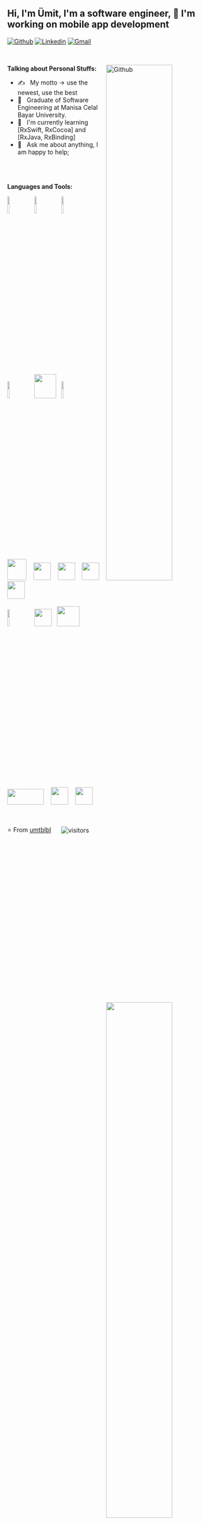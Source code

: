 ## Hi, I'm Ümit, I'm a software engineer, 🚀 I'm working on mobile app development

<!-- Your badges
You can use the website to generate badges: https://shields.io/
-->

[![Github](https://img.shields.io/badge/-Github-000?style=flat&logo=Github&logoColor=white)](https://github.com/umtblbl)
[![Linkedin](https://img.shields.io/badge/-LinkedIn-blue?style=flat&logo=Linkedin&logoColor=white)](https://www.linkedin.com/in/umtblbl/)
[![Gmail](https://img.shields.io/badge/-Gmail-c14438?style=flat&logo=Gmail&logoColor=white)](mailto:r.umit.blbl@gmail.com)

&nbsp;

<a href="https://github.com/umtblbl">
    <img width="55%" align="right" alt="Github" src="https://raw.githubusercontent.com/onimur/.github/master/.resources/git-header.svg" />
</a>

**Talking about Personal Stuffs:**
- ✍️ &nbsp; My motto -> use the newest, use the best
- 💼 &nbsp; Graduate of Software Engineering at Manisa Celal Bayar University.
- 🌱  &nbsp; I'm currently learning [RxSwift, RxCocoa] and [RxJava, RxBinding]
- 💬  &nbsp; Ask me about anything, I am happy to help;

&nbsp;
<br>
<br>
<a href="https://github.com/umtblbl">
    <img width="55%" align="right" src="https://github-readme-stats.vercel.app/api?username=umtblbl&show_icons=true&hide_border=true" />
</a>

**Languages and Tools:** 

<p>
  <div>
  	<img width="10%" src="https://www.vectorlogo.zone/logos/android/android-ar21.svg">
  	&nbsp;
  	<img width="10%" src="https://www.vectorlogo.zone/logos/kotlinlang/kotlinlang-ar21.svg">
  	&nbsp;
  	<img width="10%" src="https://www.vectorlogo.zone/logos/java/java-ar21.svg">
  </div>
  <br>
  <div>
  	<img width="10%" src="https://www.vectorlogo.zone/logos/swift/swift-ar21.svg">
  	&nbsp;
  	<img src="https://raw.githubusercontent.com/ReactiveX/RxSwift/main/assets/Rx_Logo_M.png" width="50" height="55">
  	&nbsp;
  	<img width="10%" src="https://www.vectorlogo.zone/logos/firebase/firebase-ar21.svg">
  </div>   
  <br>
  <div>
  	<img src="https://2.bp.blogspot.com/-tzm1twY_ENM/XlCRuI0ZkRI/AAAAAAAAOso/BmNOUANXWxwc5vwslNw3WpjrDlgs9PuwQCLcBGAsYHQ/s1600/pasted%2Bimage%2B0.png" width="44" height="48">
  	&nbsp;&nbsp;
  	<img src="https://upload.wikimedia.org/wikipedia/commons/1/1e/Xcode_Icon.png" width="40" height="40">
  	&nbsp;&nbsp;
  	<img src="https://resources.jetbrains.com/storage/products/appcode/img/meta/appcode_logo_300x300.png" width="40" height="40">		
  	&nbsp;&nbsp;
  	<img src="https://w7.pngwing.com/pngs/393/139/png-transparent-intellij-idea-integrated-development-environment-computer-software-source-code-scala-idea-miscellaneous-blue-angle.png" width="40" height="40">  	
  	&nbsp;&nbsp;
  	<img src="https://visualstudio.microsoft.com/wp-content/uploads/2019/02/VSWinIcon_100x.png" width="40" height="40">
  </div>
  <br>
 <div>
  	<img width="10%" src="https://www.vectorlogo.zone/logos/dotnet/dotnet-ar21.svg">
  	&nbsp;
  	<img src="https://seeklogo.com/images/C/c-sharp-c-logo-02F17714BA-seeklogo.com.png" width="40" height="40">
  	&nbsp;
  	<img src="https://cdn.iconscout.com/icon/free/png-512/c-programming-569564.png" width="52" height="46">	
  </div> 
  <br>
  <div>
  	<img src="https://upload.wikimedia.org/wikipedia/commons/thumb/e/e0/Git-logo.svg/800px-Git-logo.svg.png" width="84" height="36">		
  	&nbsp;&nbsp;
  	<img src="https://user-images.githubusercontent.com/23519166/80290971-97716000-8773-11ea-9e1a-321be153d813.png" width="40" height="40">
  	&nbsp;&nbsp;
  	<img src="https://seeklogo.com/images/S/sourcetree-logo-852CEF45CF-seeklogo.com.png" width="40" height="40"> 
  </div>    
</p>

<br>

⭐️ From [umtblbl](https://github.com/umtblbl) &nbsp;&nbsp;&nbsp;&nbsp; <img align="center" alt="visitors" src="https://visitor-badge.glitch.me/badge?page_id=umtblbl-github-profile" />
